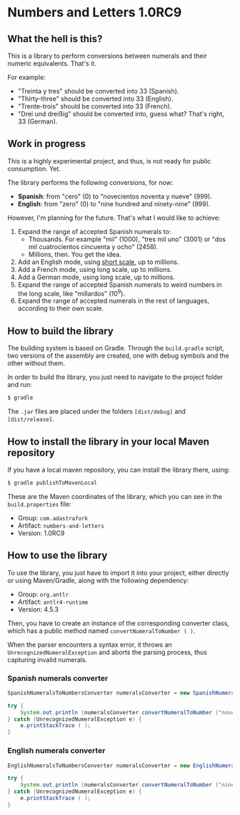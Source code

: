 # Numbers and Letters 1.0RC9

## What the hell is this?

This is a library to perform conversions between numerals and their numeric equivalents. That's it.

For example:

* "Treinta y tres" should be converted into 33 (Spanish).
* "Thirty-three" should be converted into 33 (English).
* "Trente-trois" should be converted into 33 (French).
* "Drei und dreißig" should be converted into, guess what? That's right, 33 (German).

## Work in progress

This is a highly experimental project, and thus, is not ready for public consumption. Yet.

The library performs the following conversions, for now:

* **Spanish**: from "cero" (0) to "novecientos noventa y nueve" (999).
* **English**: from "zero" (0) to "nine hundred and ninety-nine" (999).

However, I'm planning for the future. That's what I would like to achieve:

1. Expand the range of accepted Spanish numerals to:
    - Thousands. For example "mil" (1000), "tres mil uno" (3001) or "dos mil cuatrocientos cincuenta y ocho" (2458).
    - Millions, then. You get the idea.
2. Add an English mode, using [short scale](https://en.wikipedia.org/wiki/Long_and_short_scales), up to millions.
3. Add a French mode, using long scale, up to millions.
4. Add a German mode, using long scale, up to millions.
4. Expand the range of accepted Spanish numerals to weird numbers in the long scale, like "millardos" (10<sup>9</sup>).
5. Expand the range of accepted numerals in the rest of languages, according to their own scale.

## How to build the library

The building system is based on Gradle. Through the `build.gradle` script, two versions of the assembly are created, one with debug symbols and the other without them.

In order to build the library, you just need to navigate to the project folder and run:

```bash
$ gradle
```

The `.jar` files are placed under the folders `[dist/debug]` and `[dist/release]`.

## How to install the library in your local Maven repository

If you have a local maven repository, you can install the library there, using:

```bash
$ gradle publishToMavenLocal
```

These are the Maven coordinates of the library, which you can see in the `build.properties` file:

* Group: `com.adastrafork`
* Artifact: `numbers-and-letters`
* Version: 1.0RC9

## How to use the library

To use the library, you just have to import it into your project, either directly or using Maven/Gradle, along with the following dependency:

* Group: `org.antlr`
* Artifact: `antlr4-runtime`
* Version: 4.5.3

Then, you have to create an instance of the corresponding converter class, which has a public method named `convertNumeralToNumber ( )`.

When the parser encounters a syntax error, it throws an `UnrecognizedNumeralException` and aborts the parsing process, thus capturing invalid numerals.

### Spanish numerals converter

```java
SpanishNumeralsToNumbersConverter numeralsConverter = new SpanishNumeralsToNumbersConverter ( );

try {
    System.out.println (numeralsConverter.convertNumeralToNumber ("novecientos noventa y nueve"));
} catch (UnrecognizedNumeralException e) {
    e.printStackTrace ( );
}
```

### English numerals converter

```java
EnglishNumeralsToNumbersConverter numeralsConverter = new EnglishNumeralsToNumbersConverter ( );

try {
    System.out.println (numeralsConverter.convertNumeralToNumber ("nine hundred and ninety-nine"));
} catch (UnrecognizedNumeralException e) {
    e.printStackTrace ( );
}
```